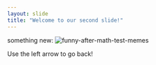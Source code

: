 ```yaml
---
layout: slide
title: "Welcome to our second slide!"
---
```

something new: ![funny-after-math-test-memes](https://user-images.githubusercontent.com/87100061/135336161-72316124-d8d5-455f-b868-7d71dfcecea6.jpg)

Use the left arrow to go back!
